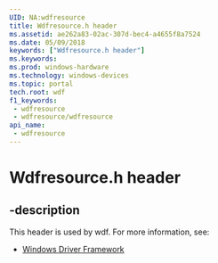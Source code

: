```yaml
---
UID: NA:wdfresource
title: Wdfresource.h header
ms.assetid: ae262a83-02ac-307d-bec4-a4655f8a7524
ms.date: 05/09/2018
keywords: ["Wdfresource.h header"]
ms.keywords: 
ms.prod: windows-hardware
ms.technology: windows-devices
ms.topic: portal
tech.root: wdf
f1_keywords:
 - wdfresource
 - wdfresource/wdfresource
api_name:
 - wdfresource
---
```


# Wdfresource.h header


## -description

This header is used by wdf. For more information, see:

- [Windows Driver Framework](../_wdf/index.md)

